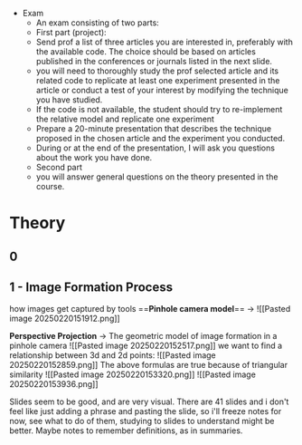 - Exam
	- An exam consisting of two parts:
	- First part (project):
	- Send prof a list of three articles you are interested in, preferably with the available code. The choice should be based on articles published in the conferences or journals listed in the next slide.
	- you will need to thoroughly study the prof selected article and its related code to replicate at least one experiment presented in the article or conduct a test of your interest by modifying the technique you have studied.
	- If the code is not available, the student should try to re-implement the relative model and replicate one experiment 
	- Prepare a 20-minute presentation that describes the technique proposed in the chosen article and the experiment you conducted.
	- During or at the end of the presentation, I will ask you questions about the work you have done.
	- Second part
	- you will answer general questions on the theory presented in the course.


# Theory

## 0 
## 1 - Image Formation Process
 how images get captured by tools
==**Pinhole camera model**== ->
![[Pasted image 20250220151912.png]]

**Perspective Projection** -> The geometric model of image formation in a pinhole camera
![[Pasted image 20250220152517.png]]
we want to find a relationship between 3d and 2d points:
![[Pasted image 20250220152859.png]]
The above formulas are true because of triangular similarity
![[Pasted image 20250220153320.png]]
![[Pasted image 20250220153936.png]]

Slides seem to be good, and are very visual. There are 41 slides and i don't feel like just adding a phrase and pasting the slide, so i'll freeze notes for now, see what to do of them, studying to slides to understand might be better. Maybe notes to remember definitions, as in summaries.
## 


## 